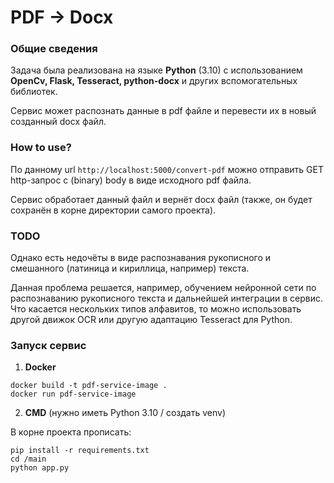 # PDF -> Docx

### Общие сведения

Задача была реализована на языке **Python** (3.10) с использованием **OpenCv, Flask, Tesseract, python-docx**    и других вспомогательных библиотек.

Сервис может распознать данные в pdf файле и перевести их в новый созданный docx файл.

### How to use?
По данному url ```http://localhost:5000/convert-pdf``` можно отправить GET http-запрос с (binary) body в виде исходного pdf файла.

Сервис обработает данный файл и вернёт docx файл (также, он будет сохранён в корне директории самого проекта).

### TODO
Однако есть недочёты в виде распознавания рукописного и смешанного (латиница и кириллица, например) текста.

Данная проблема решается, например, обучением нейронной сети по распознаванию рукописного текста и дальнейшей интеграции в сервис.
Что касается нескольких типов алфавитов, то можно использовать другой движок OCR или другую адаптацию Tesseract для Python.

### Запуск сервис
1. **Docker**
```
docker build -t pdf-service-image .
docker run pdf-service-image
```

2. **CMD** (нужно иметь Python 3.10 / создать venv)

В корне проекта прописать:
```
pip install -r requirements.txt
cd /main
python app.py
```
